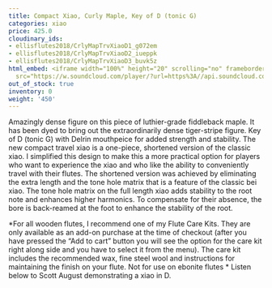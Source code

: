 ```yaml
---
title: Compact Xiao, Curly Maple, Key of D (tonic G)
categories: xiao
price: 425.0
cloudinary_ids:
- ellisflutes2018/CrlyMapTrvXiaoD1_g072em
- ellisflutes2018/CrlyMapTrvXiaoD2_iueppk
- ellisflutes2018/CrlyMapTrvXiaoD3_buvk5z
html_embed: <iframe width="100%" height="20" scrolling="no" frameborder="no" allow="autoplay"
  src="https://w.soundcloud.com/player/?url=https%3A//api.soundcloud.com/tracks/232506958&color=%23ff5500&inverse=false&auto_play=false&show_user=true"></iframe>
out_of_stock: true
inventory: 0
weight: '450'
---
```


Amazingly dense figure on this piece of luthier-grade fiddleback maple.  It has been dyed to bring out the extraordinarily dense tiger-stripe figure.  Key of D (tonic G) with Delrin mouthpeice for added strength and stability.  The new compact travel xiao is a one-piece, shortened version of the classic xiao. I simplified this design to make this a more practical option for players who want to experience the xiao and who like the ability to conveniently travel with their flutes.  The shortened version was achieved by eliminating the extra length and the tone hole matrix that is a feature of the classic bei xiao. The tone hole matrix on the full length xiao adds stability to the root note and enhances higher harmonics. To compensate for their absence, the bore is back-reamed at the foot to enhance the stability of the root.

*For all wooden flutes, I recommend one of my Flute Care Kits.  They are only available as an add-on purchase at the time of checkout (after you have pressed the “Add to cart” button you will see the option for the care kit right along side and you have to select it from the menu). The care kit includes the recommended wax, fine steel wool and instructions for maintaining the finish on your flute.  Not for use on ebonite flutes
*
Listen below to Scott August demonstrating a xiao in D.
